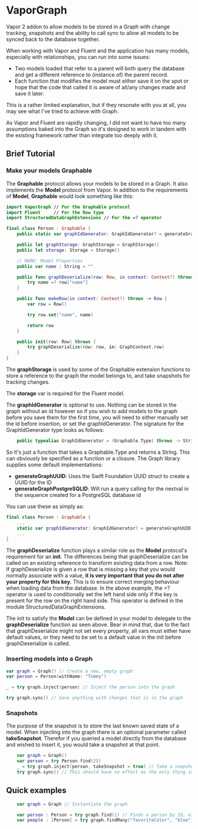 # VaporGraph

Vapor 2 addon to allow models to be stored in a Graph with change tracking, snapshots and the ability to call sync to allow all models to be synced back to the database together.

When working with Vapor and Fluent and the application has many models, especially with relationships, you can run into some issues:

* Two models loaded that refer to a parent will both query the database and get a different reference to (instance of) the parent record.
* Each function that modifies the model must either save it on the spot or hope that the code that called it is aware of all/any changes made and save it later.

This is a rather limited explanation, but if they resonate with you at all, you may see what I've tried to achieve with Graph.

As Vapor and Fluent are rapidly changing, I did not want to have too many assumptions baked into the Graph so it's designed to work in tandem with the existing framework rather than integrate too deeply with it.

## Brief Tutorial

### Make your models Graphable

The **Graphable** protocol allows your models to be stored in a Graph. It also implements the **Model** protocol from Vapor. In addition to the requirements of **Model**, **Graphable** would look something like this:

```Swift
import VaporGraph // For the Graphable protocol
import Fluent     // For the Row type
import StructuredDataGraphExtensions // For the =? operator

final class Person : Graphable {
    public static var graphIdGenerator: GraphIdGenerator? = generateGraphUUID

    public let graphStorage: GraphStorage = GraphStorage()
    public let storage: Storage = Storage()

    // MARK: Model Properties
    public var name : String = ""

    public func graphDeserialize(row: Row, in context: Context?) throws {
        try name =? row["name"]
    }

    public func makeRow(in context: Context?) throws -> Row {
        var row = Row()

        try row.set("name", name)

        return row
    }

    public init(row: Row) throws {
        try graphDeserialize(row: row, in: GraphContext.row)
    }
}
```

The **graphStorage** is used by some of the Graphable extension functions to store a reference to the graph the model belongs to, and take snapshots for tracking changes.

The **storage** var is required for the Fluent model.

The **graphIdGenerator** is optional to use. Nothing can be stored in the graph without an id however so if you wish to add models to the graph before you save them for the first time, you will need to either manually set the id before insertion, or set the graphIdGenerator. The signature for the GraphIdGenerator type looks as follows:

```Swift
    public typealias GraphIdGenerator = (Graphable.Type) throws -> String
```

So it's just a function that takes a Graphable.Type and returns a String. This can obviously be specified as a function or a closure. The Graph library supplies some default implementations:

* **generateGraphUUID**: Uses the Swift Foundation UUID struct to create a UUID for the ID
* **generateGraphPostgreSQLID**: Will run a query calling for the nextval in the sequence created for a PostgreSQL database id

You can use these as simply as:

```Swift
final class Person : Graphable {
    ...
    static var graphIdGenerator: GraphIdGenerator? = generateGraphUUID
    ...
}
```

The **graphDeserialize** function plays a similar role as the **Model** protocol's requirement for an **init**. The differences being that graphDeserialize can be called on an existing reference to transform existing data from a row. Note: If graphDeserialize is given a row that is missing a key that you would normally associate with a value, **it is very important that you do not alter your property for this key**. This is to ensure correct merging behaviour when loading data from the database. In the above example, the =? operator is used to conditionally set the left hand side only if the key is present for the row on the right hand side. This operator is defined in  the module StructuredDataGraphExtensions.

The init to satisfy the **Model** can be defined in your model to delegate to the **graphDeserialize** function as seen above. Bear in mind that, due to the fact that graphDeserialize might not set every property, all vars must either have default values, or they need to be set to a default value in the init before graphDeserialize is called.

### Inserting models into a Graph

```Swift
var graph = Graph() // Create a new, empty graph
var person = Person(withName: "Tommy")

_ = try graph.inject(person) // Inject the person into the graph

try graph.sync() // Save anything with changes that is in the graph
```

### Snapshots 

The purpose of the snapshot is to store the last known saved state of a model. When injecting into the graph there is an optional parameter called **takeSnapshot**. Therefor if you queried a model directly from the database and wished to insert it, you would take a snapshot at that point.

```Swift
    var graph = Graph()
    var person = try Person.find(25)
    _ = try graph.inject(person, takeSnapshot = true) // Take a snapshot as we know that this is the state directly out of the database
    try graph.sync() // This should have no effect as the only thing in the graph has not been changed from it's snapshot
```

## Quick examples

```Swift
    var graph = Graph // Instantiate the graph

    var person : Person = try graph.find(1) // Finds a person by ID, either in the graph or in the database
    var people : [Person] = try graph.findMany("favoriteColor", "blue") // Finds all people with the favorite color "blue" in the database and injects them into the graph
```
